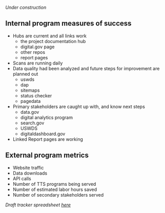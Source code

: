
_Under construction_

## Internal program measures of success 

* Hubs are current and all links work
  * the project documentation hub
  * digital.gov page 
  * other repos 
  * report pages 
* Scans are running daily
* Data quality had been analyzed and future steps for improvement are planned out 
  * uswds
  * dap 
  * sitemaps
  * status checker
  * pagedata
* Primary stakeholders are caught up with, and know next steps
  * data.gov
  * digital analytics program
  * search.gov
  * USWDS
  * digitaldashboard.gov
* Linked Report pages are working 


## External program metrics 
* Website traffic  
* Data downloads 
* API calls
* Number of TTS programs being served 
* Number of estimated labor hours saved 
* Number of secondary stakeholders served 

_Draft tracker spreadsheet [here](https://docs.google.com/spreadsheets/d/1rOU4jmFy5YhW_DTCf9E8wA-olUfM0Fye960qL43HqZo/edit?pli=1#gid=0)_
